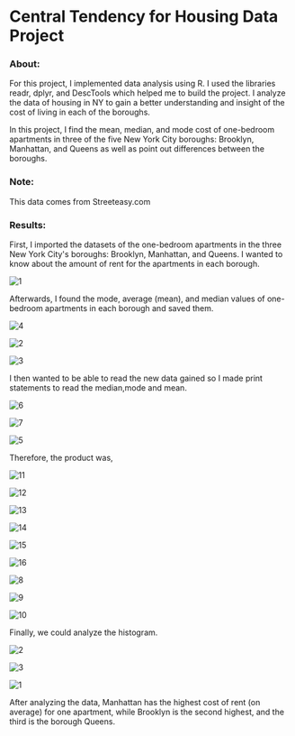 # Central Tendency for Housing Data Project
### About: 

For this project, I implemented data analysis using R. I used the libraries readr, dplyr, and DescTools which helped me to build the project. I analyze the data of housing in NY to gain a better understanding and insight of the cost of living in each of the boroughs.

In this project, I find the mean, median, and mode cost of one-bedroom apartments in three of the five New York City boroughs: Brooklyn, Manhattan, and Queens as well as point out differences between the boroughs.
 
### Note:

This data comes from Streeteasy.com 

### Results:

First, I imported the datasets of the one-bedroom apartments in the three New York City's boroughs: Brooklyn, Manhattan, and Queens. I wanted to know about the amount of rent for the apartments in each borough.

![1](https://user-images.githubusercontent.com/89553126/135769677-22bc2430-441c-4345-a66e-db95d4f18727.PNG)

Afterwards, I found the mode, average (mean), and median values of one-bedroom apartments in each borough and saved them.

![4](https://user-images.githubusercontent.com/89553126/135770941-4ddf866d-4650-4a22-b7a7-4fb662d4a053.PNG)

![2](https://user-images.githubusercontent.com/89553126/135770942-42cfdc72-610d-4e3f-8efa-86ce6a63dd35.PNG)

![3](https://user-images.githubusercontent.com/89553126/135770943-03d66fd6-3dda-456e-8edd-b775346c45e5.PNG)

I then wanted to be able to read the new data gained so I made print statements to read the median,mode and mean.

![6](https://user-images.githubusercontent.com/89553126/135771162-4e090213-e1ac-44db-8715-bcf3fdabe5db.PNG)

![7](https://user-images.githubusercontent.com/89553126/135771163-a8923d89-db5d-4e01-8028-d3136994d375.PNG)

![5](https://user-images.githubusercontent.com/89553126/135771164-0ed55f91-22ce-4915-a624-400bcf8d709c.PNG)

Therefore, the product was, 

![11](https://user-images.githubusercontent.com/89553126/135771321-106baa1a-1116-474c-ac84-657568be5191.PNG)

![12](https://user-images.githubusercontent.com/89553126/135771322-b0171924-33f6-4181-8f48-f2ed62d56252.PNG)

![13](https://user-images.githubusercontent.com/89553126/135771323-d2968cb2-ae91-4f5f-95d4-ea64e9ff2c20.PNG)

![14](https://user-images.githubusercontent.com/89553126/135771324-e5af004f-15ff-453f-8c03-ed4553065c9a.PNG)

![15](https://user-images.githubusercontent.com/89553126/135771325-8088aa33-7b28-439b-8b58-1419969c11db.PNG)

![16](https://user-images.githubusercontent.com/89553126/135771326-353044f0-482d-43df-9182-4d3431306fa4.PNG)

![8](https://user-images.githubusercontent.com/89553126/135771327-90208a9c-bdb0-40e2-b5a2-4e88ecc6adb8.PNG)

![9](https://user-images.githubusercontent.com/89553126/135771328-720cf6b6-e793-4d54-9abf-46c083344130.PNG)

![10](https://user-images.githubusercontent.com/89553126/135771329-cfa7e316-405f-47c9-9406-e0dc7f469891.PNG)

Finally, we could analyze the histogram.

![2](https://user-images.githubusercontent.com/89553126/135773290-2e768ddd-57ae-4817-9adb-986fbddd6cbc.PNG)

![3](https://user-images.githubusercontent.com/89553126/135773291-3455267d-40c3-4aac-bdc2-a9822a634486.PNG)

![1](https://user-images.githubusercontent.com/89553126/135773292-e5183a91-f9fc-4593-8461-452c24af6c30.PNG)



After analyzing the data, Manhattan has the highest cost of rent (on average) for one apartment, while Brooklyn is the second highest, and the third is the borough Queens.
